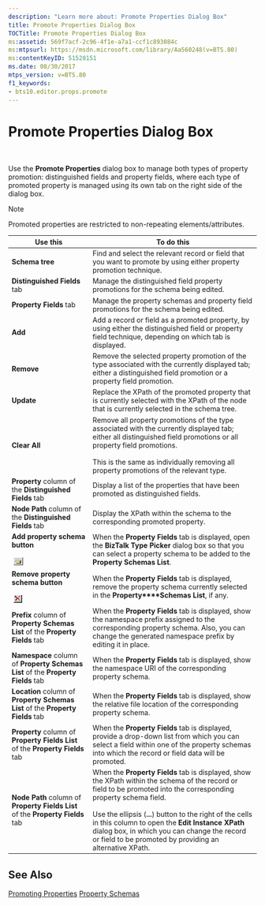 ```yaml
---
description: "Learn more about: Promote Properties Dialog Box"
title: Promote Properties Dialog Box
TOCTitle: Promote Properties Dialog Box
ms:assetid: 569f7acf-2c96-4f1e-a7a1-ccf1c893084c
ms:mtpsurl: https://msdn.microsoft.com/library/Aa560248(v=BTS.80)
ms:contentKeyID: 51528151
ms.date: 08/30/2017
mtps_version: v=BTS.80
f1_keywords:
- bts10.editor.props.promote
---
```


# Promote Properties Dialog Box

 

Use the **Promote Properties** dialog box to manage both types of property promotion: distinguished fields and property fields, where each type of promoted property is managed using its own tab on the right side of the dialog box.


> [!NOTE]
> <P>Promoted properties are restricted to non-repeating elements/attributes.</P>



<table>
<thead>
<tr class="header">
<th>Use this</th>
<th>To do this</th>
</tr>
</thead>
<tbody>
<tr class="odd">
<td><strong>Schema tree</strong></td>
<td>Find and select the relevant record or field that you want to promote by using either property promotion technique.</td>
</tr>
<tr class="even">
<td><strong>Distinguished Fields</strong> tab</td>
<td>Manage the distinguished field property promotions for the schema being edited.</td>
</tr>
<tr class="odd">
<td><strong>Property Fields</strong> tab</td>
<td>Manage the property schemas and property field promotions for the schema being edited.</td>
</tr>
<tr class="even">
<td><strong>Add</strong></td>
<td>Add a record or field as a promoted property, by using either the distinguished field or property field technique, depending on which tab is displayed.</td>
</tr>
<tr class="odd">
<td><strong>Remove</strong></td>
<td>Remove the selected property promotion of the type associated with the currently displayed tab; either a distinguished field promotion or a property field promotion.</td>
</tr>
<tr class="even">
<td><strong>Update</strong></td>
<td>Replace the XPath of the promoted property that is currently selected with the XPath of the node that is currently selected in the schema tree.</td>
</tr>
<tr class="odd">
<td><strong>Clear All</strong></td>
<td>Remove all property promotions of the type associated with the currently displayed tab; either all distinguished field promotions or all property field promotions.<br />
<br />
This is the same as individually removing all property promotions of the relevant type.</td>
</tr>
<tr class="even">
<td><strong>Property</strong> column of the <strong>Distinguished Fields</strong> tab</td>
<td>Display a list of the properties that have been promoted as distinguished fields.</td>
</tr>
<tr class="odd">
<td><strong>Node Path</strong> column of the <strong>Distinguished Fields</strong> tab</td>
<td>Display the XPath within the schema to the corresponding promoted property.</td>
</tr>
<tr class="even">
<td><strong>Add property schema button</strong><br />
<br />
 <img src="images/Aa560248.3d7b1a5e-7f43-4687-b01a-b2216b4b5ac2(BTS.80).jpeg" /></td>
<td>When the <strong>Property Fields</strong> tab is displayed, open the <strong>BizTalk Type Picker</strong> dialog box so that you can select a property schema to be added to the <strong>Property Schemas List</strong>.</td>
</tr>
<tr class="odd">
<td><strong>Remove property schema button</strong><br />
<br />
 <img src="images/Aa561606.4bd6c6e7-93bf-4cdd-b1b2-8bd460a48dd9(BTS.80).jpeg" /></td>
<td>When the <strong>Property Fields</strong> tab is displayed, remove the property schema currently selected in the <strong>Property****Schemas List</strong>, if any.</td>
</tr>
<tr class="even">
<td><strong>Prefix</strong> column of <strong>Property Schemas List</strong> of the <strong>Property Fields</strong> tab</td>
<td>When the <strong>Property Fields</strong> tab is displayed, show the namespace prefix assigned to the corresponding property schema. Also, you can change the generated namespace prefix by editing it in place.</td>
</tr>
<tr class="odd">
<td><strong>Namespace</strong> column of <strong>Property Schemas List</strong> of the <strong>Property Fields</strong> tab</td>
<td>When the <strong>Property Fields</strong> tab is displayed, show the namespace URI of the corresponding property schema.</td>
</tr>
<tr class="even">
<td><strong>Location</strong> column of <strong>Property Schemas List</strong> of the <strong>Property Fields</strong> tab</td>
<td>When the <strong>Property Fields</strong> tab is displayed, show the relative file location of the corresponding property schema.</td>
</tr>
<tr class="odd">
<td><strong>Property</strong> column of <strong>Property Fields List</strong> of the <strong>Property Fields</strong> tab</td>
<td>When the <strong>Property Fields</strong> tab is displayed, provide a drop-down list from which you can select a field within one of the property schemas into which the record or field data will be promoted.</td>
</tr>
<tr class="even">
<td><strong>Node Path</strong> column of <strong>Property Fields List</strong> of the <strong>Property Fields</strong> tab</td>
<td>When the <strong>Property Fields</strong> tab is displayed, show the XPath within the schema of the record or field to be promoted into the corresponding property schema field.<br />
<br />
Use the ellipsis (<strong>...</strong>) button to the right of the cells in this column to open the <strong>Edit Instance XPath</strong> dialog box, in which you can change the record or field to be promoted by providing an alternative XPath.</td>
</tr>
</tbody>
</table>


## See Also

[Promoting Properties](https://msdn.microsoft.com/library/aa561535\(v=bts.80\))  
[Property Schemas](https://msdn.microsoft.com/library/aa561059\(v=bts.80\))


